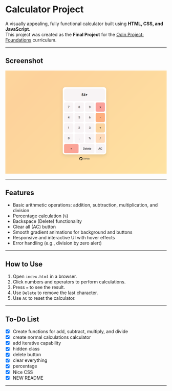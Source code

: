 # Calculator Project

A visually appealing, fully functional calculator built using **HTML, CSS, and JavaScript**.  
This project was created as the **Final Project** for the [Odin Project: Foundations](https://www.theodinproject.com/paths/foundations) curriculum.

---

## Screenshot

<!-- Add your screenshot here -->
![Calculator Screenshot](Screenshot.png)

---

## Features

- Basic arithmetic operations: addition, subtraction, multiplication, and division  
- Percentage calculation (`%`)  
- Backspace (Delete) functionality  
- Clear all (AC) button  
- Smooth gradient animations for background and buttons  
- Responsive and interactive UI with hover effects  
- Error handling (e.g., division by zero alert)

---

## How to Use

1. Open `index.html` in a browser.  
2. Click numbers and operators to perform calculations.  
3. Press `=` to see the result.  
4. Use `Delete` to remove the last character.  
5. Use `AC` to reset the calculator.  

---

## To-Do List

- [x] Create functions for add, subtract, multiply, and divide
- [x] create normal calculations calculator
- [x] add iterative capability
- [x] hidden class
- [x] delete button
- [x] clear everything
- [x] percentage
- [x] Nice CSS
- [x] NEW README
---